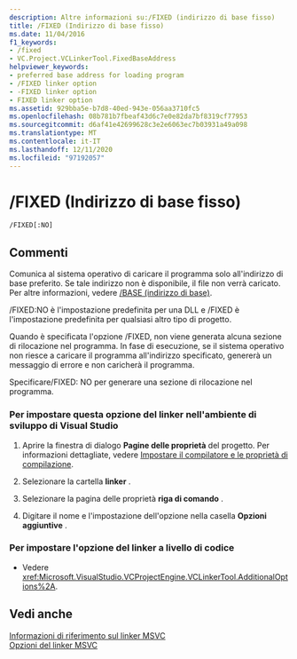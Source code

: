 ```yaml
---
description: Altre informazioni su:/FIXED (indirizzo di base fisso)
title: /FIXED (Indirizzo di base fisso)
ms.date: 11/04/2016
f1_keywords:
- /fixed
- VC.Project.VCLinkerTool.FixedBaseAddress
helpviewer_keywords:
- preferred base address for loading program
- /FIXED linker option
- -FIXED linker option
- FIXED linker option
ms.assetid: 929bba5e-b7d8-40ed-943e-056aa3710fc5
ms.openlocfilehash: 08b781b7fbeaf43d6c7e0e82da7bf8319cf77953
ms.sourcegitcommit: d6af41e42699628c3e2e6063ec7b03931a49a098
ms.translationtype: MT
ms.contentlocale: it-IT
ms.lasthandoff: 12/11/2020
ms.locfileid: "97192057"
---
```

# <a name="fixed-fixed-base-address"></a>/FIXED (Indirizzo di base fisso)

```
/FIXED[:NO]
```

## <a name="remarks"></a>Commenti

Comunica al sistema operativo di caricare il programma solo all'indirizzo di base preferito. Se tale indirizzo non è disponibile, il file non verrà caricato. Per altre informazioni, vedere [/BASE (indirizzo di base)](base-base-address.md).

/FIXED:NO è l'impostazione predefinita per una DLL e /FIXED è l'impostazione predefinita per qualsiasi altro tipo di progetto.

Quando è specificata l'opzione /FIXED, non viene generata alcuna sezione di rilocazione nel programma. In fase di esecuzione, se il sistema operativo non riesce a caricare il programma all'indirizzo specificato, genererà un messaggio di errore e non caricherà il programma.

Specificare/FIXED: NO per generare una sezione di rilocazione nel programma.

### <a name="to-set-this-linker-option-in-the-visual-studio-development-environment"></a>Per impostare questa opzione del linker nell'ambiente di sviluppo di Visual Studio

1. Aprire la finestra di dialogo **Pagine delle proprietà** del progetto. Per informazioni dettagliate, vedere [Impostare il compilatore e le proprietà di compilazione](../working-with-project-properties.md).

1. Selezionare la cartella **linker** .

1. Selezionare la pagina delle proprietà **riga di comando** .

1. Digitare il nome e l'impostazione dell'opzione nella casella **Opzioni aggiuntive** .

### <a name="to-set-this-linker-option-programmatically"></a>Per impostare l'opzione del linker a livello di codice

- Vedere <xref:Microsoft.VisualStudio.VCProjectEngine.VCLinkerTool.AdditionalOptions%2A>.

## <a name="see-also"></a>Vedi anche

[Informazioni di riferimento sul linker MSVC](linking.md)<br/>
[Opzioni del linker MSVC](linker-options.md)

